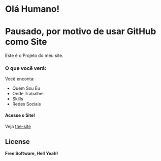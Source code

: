 # Olá Humano!

# Pausado, por motivo de usar GitHub como Site

Este é o Projeto do meu site.

### O que você verá:

Você enconta:
  - Quem Sou Eu
  - Onde Trabalhei
  - Skills
  - Redes Sociais

#### Acesse o Site!

Veja [the-site](https://brunocomitre.com/)

License
----

**Free Software, Hell Yeah!**
